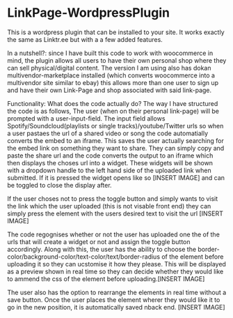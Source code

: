 # LinkPage-WordpressPlugin
This is a wordpress plugin that can be installed to your site. It works exactly the same as Linktr.ee but with a a few added features.

In a nutshell?:
since I have built this code to work with woocommerce in mind, the plugin allows all users to have their own personal shop where they can sell physical/digital content. The version I am using also has dokan multivendor-marketplace installed (which converts woocommerce into a multivendor site similar to ebay) this allows more than one user to sign up and have their own Link-Page and shop associated with said link-page.

Functionality:
What does the code actually do?
The way I have structured the code is as follows,
The user (when on their personal link-page) will be prompted with a user-input-field. The input field allows Spotify/Soundcloud(playlists or single tracks)/youtube/Twitter urls so when a user pastaes the url of a shared video or song the code automatially converts the embed to an iframe. This saves the user actually searching for the embed link on something they want to share. They can simply copy and paste the share url and the code converts the output to an iframe which then displays the choses url into a widget.
These widgets will be shown with a dropdown handle to the left hand side of the uploaded link when submitted. If it is pressed the widget opens like so [INSERT IMAGE]
and can be toggled to close the display after.

If the user choses not to press the toggle button and simply wants to visit the link which the user uploaded (this is not visable front end) they can simply press the element with the users desired text to visit the url
[INSERT IMAGE]

The code regognises whether or not the user has uploaded one the of the urls that will create a widget or not and assign the toggle button accordingly.
Along with this, the user has the ability to choose the border-color/background-color/text-color/text/border-radius of the element before uploading it so they can ucstomise it how they please. This will be displayed as a preview shown in real time so they can decide whether they would like to ammend the css of the element before uploading.[INSERT IMAGE]

The user also has the option to rearrange the elements in real time without a save button. Once the user places the element wherer they would like it to go in the new position, it is automatically saved nback end. [INSERT IMAGE]
